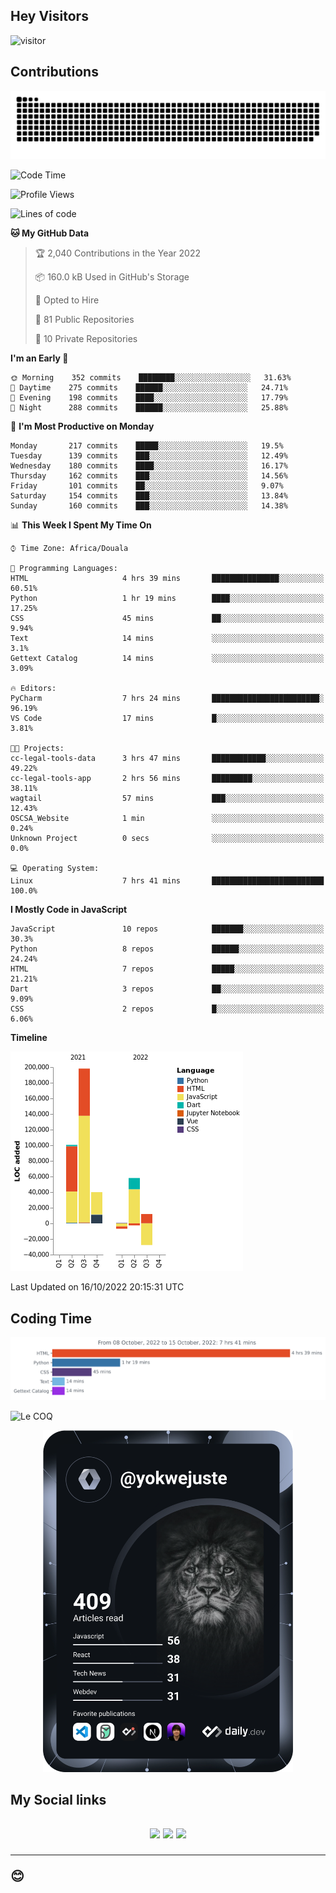 ## Hey Visitors
![visitor](https://profile-counter.glitch.me/yokwejuste/count.svg)

## Contributions
<p align="center">
  <img src="https://raw.githubusercontent.com/yokwejuste/yokwejuste/output/github-contribution-grid-snake.svg" />
</p>

<!--START_SECTION:waka-->
![Code Time](http://img.shields.io/badge/Code%20Time-1%2C145%20hrs%2037%20mins-blue)

![Profile Views](http://img.shields.io/badge/Profile%20Views-6-blue)

![Lines of code](https://img.shields.io/badge/From%20Hello%20World%20I%27ve%20Written-372%20Thousand%20lines%20of%20code-blue)

**🐱 My GitHub Data** 

> 🏆 2,040 Contributions in the Year 2022
 > 
> 📦 160.0 kB Used in GitHub's Storage 
 > 
> 💼 Opted to Hire
 > 
> 📜 81 Public Repositories 
 > 
> 🔑 10 Private Repositories  
 > 
**I'm an Early 🐤** 

```text
🌞 Morning    352 commits    ████████░░░░░░░░░░░░░░░░░   31.63% 
🌆 Daytime    275 commits    ██████░░░░░░░░░░░░░░░░░░░   24.71% 
🌃 Evening    198 commits    ████░░░░░░░░░░░░░░░░░░░░░   17.79% 
🌙 Night      288 commits    ██████░░░░░░░░░░░░░░░░░░░   25.88%

```
📅 **I'm Most Productive on Monday** 

```text
Monday       217 commits    █████░░░░░░░░░░░░░░░░░░░░   19.5% 
Tuesday      139 commits    ███░░░░░░░░░░░░░░░░░░░░░░   12.49% 
Wednesday    180 commits    ████░░░░░░░░░░░░░░░░░░░░░   16.17% 
Thursday     162 commits    ███░░░░░░░░░░░░░░░░░░░░░░   14.56% 
Friday       101 commits    ██░░░░░░░░░░░░░░░░░░░░░░░   9.07% 
Saturday     154 commits    ███░░░░░░░░░░░░░░░░░░░░░░   13.84% 
Sunday       160 commits    ███░░░░░░░░░░░░░░░░░░░░░░   14.38%

```


📊 **This Week I Spent My Time On** 

```text
⌚︎ Time Zone: Africa/Douala

💬 Programming Languages: 
HTML                     4 hrs 39 mins       ███████████████░░░░░░░░░░   60.51% 
Python                   1 hr 19 mins        ████░░░░░░░░░░░░░░░░░░░░░   17.25% 
CSS                      45 mins             ██░░░░░░░░░░░░░░░░░░░░░░░   9.94% 
Text                     14 mins             ░░░░░░░░░░░░░░░░░░░░░░░░░   3.1% 
Gettext Catalog          14 mins             ░░░░░░░░░░░░░░░░░░░░░░░░░   3.09%

🔥 Editors: 
PyCharm                  7 hrs 24 mins       ████████████████████████░   96.19% 
VS Code                  17 mins             █░░░░░░░░░░░░░░░░░░░░░░░░   3.81%

🐱‍💻 Projects: 
cc-legal-tools-data      3 hrs 47 mins       ████████████░░░░░░░░░░░░░   49.22% 
cc-legal-tools-app       2 hrs 56 mins       █████████░░░░░░░░░░░░░░░░   38.11% 
wagtail                  57 mins             ███░░░░░░░░░░░░░░░░░░░░░░   12.43% 
OSCSA_Website            1 min               ░░░░░░░░░░░░░░░░░░░░░░░░░   0.24% 
Unknown Project          0 secs              ░░░░░░░░░░░░░░░░░░░░░░░░░   0.0%

💻 Operating System: 
Linux                    7 hrs 41 mins       █████████████████████████   100.0%

```

**I Mostly Code in JavaScript** 

```text
JavaScript               10 repos            ███████░░░░░░░░░░░░░░░░░░   30.3% 
Python                   8 repos             ██████░░░░░░░░░░░░░░░░░░░   24.24% 
HTML                     7 repos             █████░░░░░░░░░░░░░░░░░░░░   21.21% 
Dart                     3 repos             ██░░░░░░░░░░░░░░░░░░░░░░░   9.09% 
CSS                      2 repos             █░░░░░░░░░░░░░░░░░░░░░░░░   6.06%

```


**Timeline**

![Chart not found](https://raw.githubusercontent.com/yokwejuste/yokwejuste/master/charts/bar_graph.png) 


 Last Updated on 16/10/2022 20:15:31 UTC
<!--END_SECTION:waka-->

## Coding Time

[![wakatime-stats](https://github.com/yokwejuste/yokwejuste/blob/master/images/stat.svg)](https://wakatime.com/@yokwejuste)

![Le COQ](https://metrics.lecoq.io/yokwejuste/)
<p align="center">
  <a href="#"><img src="https://github.com/yokwejuste/yokwejuste/blob/master/devcard.svg" width="400" alt="Yonkeu K. Steve's Dev Card"/></a>
</p>
<h2>My Social links<h2>
<p align="center">
  <a href="https://twitter.com/yokwejuste"><img src="https://img.shields.io/badge/twitter-%231DA1F2.svg?style=for-the-badge&logo=Twitter&logoColor=white"></a>
  <a href="https://linkedin.com/in/yokwejuste"><img src="https://img.shields.io/badge/linkedin-%230077B5.svg?style=for-the-badge&logo=linkedin&logoColor=white"></a>
  <a href="https://instagram.com/yokwejuste0"><img src="https://img.shields.io/badge/instagram-%23E4405F.svg?style=for-the-badge&logo=Instagram&logoColor=white"></a>
</p>
<hr>
😊
